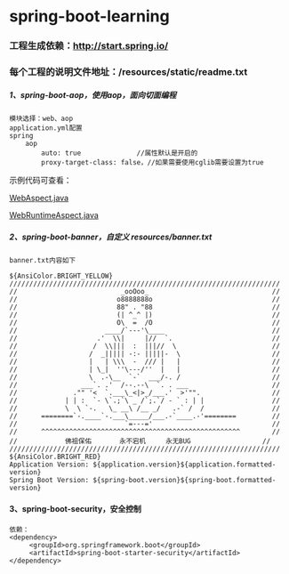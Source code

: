 # spring-boot-learning

###  工程生成依赖：http://start.spring.io/
###   每个工程的说明文件地址：/resources/static/readme.txt

##### 1、spring-boot-aop，使用aop，面向切面编程
    模块选择：web、aop
    application.yml配置
    spring
        aop
            auto: true              //属性默认是开启的
            proxy-target-class: false，//如果需要使用cglib需要设置为true
    
    
   示例代码可查看：

[WebAspect.java](https://github.com/lizm1989/spring-boot-learning/blob/master/spring-boot-aop/src/main/java/com/spring/boot/learning/config/WebAspect.java)
    
    
 [WebRuntimeAspect.java](https://github.com/lizm1989/spring-boot-learning/blob/master/spring-boot-aop/src/main/java/com/spring/boot/learning/config/WebRuntimeAspect.java)
    
    
##### 2、spring-boot-banner，自定义   resources/banner.txt

    banner.txt内容如下
    
    ${AnsiColor.BRIGHT_YELLOW}
    ////////////////////////////////////////////////////////////////////
    //                          _ooOoo_                               //
    //                         o8888888o                              //
    //                         88" . "88                              //
    //                         (| ^_^ |)                              //
    //                         O\  =  /O                              //
    //                      ____/`---'\____                           //
    //                    .'  \\|     |//  `.                         //
    //                   /  \\|||  :  |||//  \                        //
    //                  /  _||||| -:- |||||-  \                       //
    //                  |   | \\\  -  /// |   |                       //
    //                  | \_|  ''\---/''  |   |                       //
    //                  \  .-\__  `-`  ___/-. /                       //
    //                ___`. .'  /--.--\  `. . ___                     //
    //              ."" '<  `.___\_<|>_/___.'  >'"".                  //
    //            | | :  `- \`.;`\ _ /`;.`/ - ` : | |                 //
    //            \  \ `-.   \_ __\ /__ _/   .-` /  /                 //
    //      ========`-.____`-.___\_____/___.-`____.-'========         //
    //                           `=---='                              //
    //      ^^^^^^^^^^^^^^^^^^^^^^^^^^^^^^^^^^^^^^^^^^^^^^^^^^        //
    //            佛祖保佑       永不宕机     永无BUG                  //
    ////////////////////////////////////////////////////////////////////
    ${AnsiColor.BRIGHT_RED}
    Application Version: ${application.version}${application.formatted-version}
    Spring Boot Version: ${spring-boot.version}${spring-boot.formatted-version}


####  3、spring-boot-security，安全控制
    依赖：
    <dependency>
         <groupId>org.springframework.boot</groupId>
         <artifactId>spring-boot-starter-security</artifactId>
    </dependency>
    
    
    

